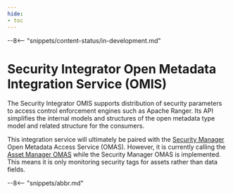 ```yaml
---
hide:
- toc
---
```


<!-- SPDX-License-Identifier: CC-BY-4.0 -->
<!-- Copyright Contributors to the Egeria project. -->

--8<-- "snippets/content-status/in-development.md"

# Security Integrator Open Metadata Integration Service (OMIS)

The Security Integrator OMIS supports distribution of security
parameters to access control enforcement engines such as Apache Ranger.
Its API simplifies the internal models and structures of
the open metadata type model and related structure for the consumers.

This integration service will ultimately be paired with the [Security Manager](./services/omas/security-manager/overview)
Open Metadata Access Service (OMAS).  However, it is currently calling the 
[Asset Manager OMAS](./services/omas/asset-manager/overview) while the Security Manager OMAS is implemented.
This means it is only monitoring security tags for assets rather than data fields.

--8<-- "snippets/abbr.md"